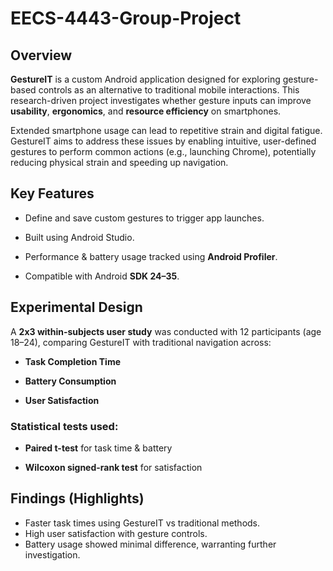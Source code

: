 # EECS-4443-Group-Project
## Overview
**GestureIT** is a custom Android application designed for exploring gesture-based controls as an alternative to traditional mobile interactions. This research-driven project investigates whether gesture inputs can improve **usability**, **ergonomics**, and **resource efficiency** on smartphones.

Extended smartphone usage can lead to repetitive strain and digital fatigue. GestureIT aims to address these issues by enabling intuitive, user-defined gestures to perform common actions (e.g., launching Chrome), potentially reducing physical strain and speeding up navigation.

## Key Features
- Define and save custom gestures to trigger app launches.

- Built using Android Studio.

- Performance & battery usage tracked using **Android Profiler**.

- Compatible with Android **SDK 24–35**.

## Experimental Design
A **2x3 within-subjects user study** was conducted with 12 participants (age 18–24), comparing GestureIT with traditional navigation across:

- **Task Completion Time**

- **Battery Consumption**

- **User Satisfaction**

### Statistical tests used:

- **Paired t-test** for task time & battery

- **Wilcoxon signed-rank test** for satisfaction

## Findings (Highlights)
- Faster task times using GestureIT vs traditional methods.
- High user satisfaction with gesture controls.
- Battery usage showed minimal difference, warranting further investigation.


